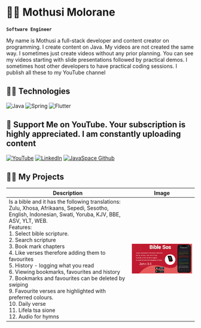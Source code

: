 
# 👨‍💻 Mothusi Molorane

**`Software Engineer`**

My name is Mothusi a full-stack developer and content creator on programming. I create content on Java. My videos are not created the same way. I sometimes just create videos without any prior planning. You can see my videos starting with slide presentations followed by practical demos. I sometimes host other developers to have practical coding sessions. I publish all these to my YouTube channel 

## 👨‍💻 Technologies
![Java](https://custom-icon-badges.demolab.com/badge/-Java-A27E47?style=for-the-badge&logo=java&logoColor=white)
![Spring](https://custom-icon-badges.demolab.com/badge/-Spring-47A248?style=for-the-badge&logo=spring&logoColor=white)
![Flutter](https://custom-icon-badges.demolab.com/badge/-Flutter-218AAB?style=for-the-badge&logo=flutter&logoColor=white)

## 🤩 Support Me on YouTube. Your subscription is highly appreciated. I am constantly uploading content
[![YouTube](https://custom-icon-badges.demolab.com/badge/-Subscribe-red?style=for-the-badge&logo=video&logoColor=white)](https://www.youtube.com/channel/UC5BkBVEep9_jc54l9W_SW0g?sub_confirmation=1 "Subscribe to my YouTube channel")
[![LinkedIn](https://custom-icon-badges.demolab.com/badge/LinkedIn-4759A2.svg?logo=LinkedIn&logoColor=fff)](https://www.linkedin.com/in/mothusi-molorane-88998130/ "LinkedIn profile")
[![JavaSpace Github](https://custom-icon-badges.demolab.com/badge/GitHub-0a0a0d.svg?logo=Git&logoColor=fff)](https://github.com/java-space "JavaSpace GitHub")


## 👨‍💻 My Projects

| Description | Image |
| ----------- | ----- |
| Is a bible and it has the following translations: Zulu, Xhosa, Afrikaans, Sepedi, Sesotho, English, Indonesian, Swati, Yoruba, KJV, BBE, ASV, YLT, WEB. <br>Features: <br>1. Select bible scripture. <br>2. Search scripture <br>3. Book mark chapters <br>4. Like verses therefore adding them to favourites <br>5. History - logging what you read <br>6. Viewing bookmarks, favourites and history <br>7. Bookmarks and favourites can be deleted by swiping <br>9. Favourite verses are highlighted with preferred colours. <br>10. Daily verse <br>11. Lifela tsa sione <br>12. Audio for hymns | <img src="sos.png" width="500">
